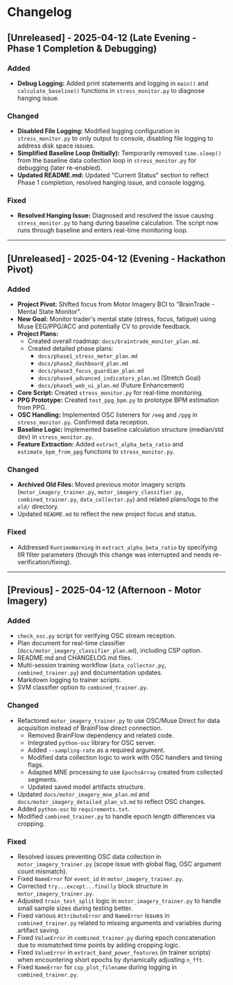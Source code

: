 # Changelog

## [Unreleased] - 2025-04-12 (Late Evening - Phase 1 Completion & Debugging)

### Added
*   **Debug Logging:** Added print statements and logging in `main()` and `calculate_baseline()` functions in `stress_monitor.py` to diagnose hanging issue.

### Changed
*   **Disabled File Logging:** Modified logging configuration in `stress_monitor.py` to only output to console, disabling file logging to address disk space issues.
*   **Simplified Baseline Loop (Initially):** Temporarily removed `time.sleep()` from the baseline data collection loop in `stress_monitor.py` for debugging (later re-enabled).
*   **Updated README.md:** Updated "Current Status" section to reflect Phase 1 completion, resolved hanging issue, and console logging.

### Fixed
*   **Resolved Hanging Issue:** Diagnosed and resolved the issue causing `stress_monitor.py` to hang during baseline calculation. The script now runs through baseline and enters real-time monitoring loop.

---

## [Unreleased] - 2025-04-12 (Evening - Hackathon Pivot)

### Added
*   **Project Pivot:** Shifted focus from Motor Imagery BCI to "BrainTrade - Mental State Monitor".
*   **New Goal:** Monitor trader's mental state (stress, focus, fatigue) using Muse EEG/PPG/ACC and potentially CV to provide feedback.
*   **Project Plans:**
    *   Created overall roadmap: `docs/braintrade_monitor_plan.md`.
    *   Created detailed phase plans:
        *   `docs/phase1_stress_meter_plan.md`
        *   `docs/phase2_dashboard_plan.md`
        *   `docs/phase3_focus_guardian_plan.md`
        *   `docs/phase4_advanced_indicators_plan.md` (Stretch Goal)
        *   `docs/phase5_web_ui_plan.md` (Future Enhancement)
*   **Core Script:** Created `stress_monitor.py` for real-time monitoring.
*   **PPG Prototype:** Created `test_ppg_bpm.py` to prototype BPM estimation from PPG.
*   **OSC Handling:** Implemented OSC listeners for `/eeg` and `/ppg` in `stress_monitor.py`. Confirmed data reception.
*   **Baseline Logic:** Implemented baseline calculation structure (median/std dev) in `stress_monitor.py`.
*   **Feature Extraction:** Added `extract_alpha_beta_ratio` and `estimate_bpm_from_ppg` functions to `stress_monitor.py`.

### Changed
*   **Archived Old Files:** Moved previous motor imagery scripts (`motor_imagery_trainer.py`, `motor_imagery_classifier.py`, `combined_trainer.py`, `data_collector.py`) and related plans/logs to the `old/` directory.
*   Updated `README.md` to reflect the new project focus and status.

### Fixed
*   Addressed `RuntimeWarning` in `extract_alpha_beta_ratio` by specifying IIR filter parameters (though this change was interrupted and needs re-verification/fixing).

---

## [Previous] - 2025-04-12 (Afternoon - Motor Imagery)

### Added
*   `check_osc.py` script for verifying OSC stream reception.
*   Plan document for real-time classifier (`docs/motor_imagery_classifier_plan.md`), including CSP option.
*   README.md and CHANGELOG.md files.
*   Multi-session training workflow (`data_collector.py`, `combined_trainer.py`) and documentation updates.
*   Markdown logging to trainer scripts.
*   SVM classifier option to `combined_trainer.py`.

### Changed
*   Refactored `motor_imagery_trainer.py` to use OSC/Muse Direct for data acquisition instead of BrainFlow direct connection.
    *   Removed BrainFlow dependency and related code.
    *   Integrated `python-osc` library for OSC server.
    *   Added `--sampling-rate` as a required argument.
    *   Modified data collection logic to work with OSC handlers and timing flags.
    *   Adapted MNE processing to use `EpochsArray` created from collected segments.
    *   Updated saved model artifacts structure.
*   Updated `docs/motor_imagery_mne_plan.md` and `docs/motor_imagery_detailed_plan_v3.md` to reflect OSC changes.
*   Added `python-osc` to `requirements.txt`.
*   Modified `combined_trainer.py` to handle epoch length differences via cropping.

### Fixed
*   Resolved issues preventing OSC data collection in `motor_imagery_trainer.py` (scope issue with global flag, OSC argument count mismatch).
*   Fixed `NameError` for `event_id` in `motor_imagery_trainer.py`.
*   Corrected `try...except...finally` block structure in `motor_imagery_trainer.py`.
*   Adjusted `train_test_split` logic in `motor_imagery_trainer.py` to handle small sample sizes during testing better.
*   Fixed various `AttributeError` and `NameError` issues in `combined_trainer.py` related to missing arguments and variables during artifact saving.
*   Fixed `ValueError` in `combined_trainer.py` during epoch concatenation due to mismatched time points by adding cropping logic.
*   Fixed `ValueError` in `extract_band_power_features` (in trainer scripts) when encountering short epochs by dynamically adjusting `n_fft`.
*   Fixed `NameError` for `csp_plot_filename` during logging in `combined_trainer.py`.